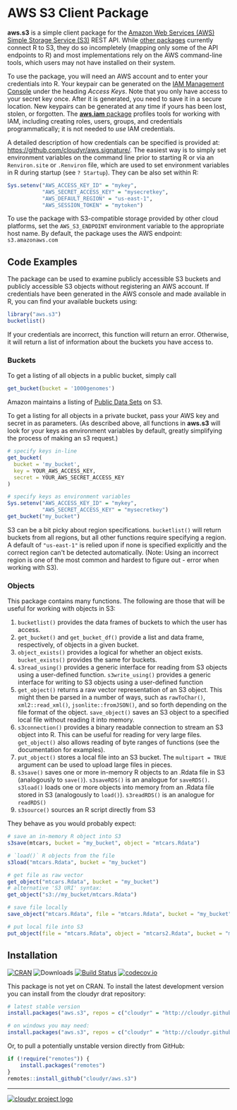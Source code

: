# AWS S3 Client Package

**aws.s3** is a simple client package for the [Amazon Web Services (AWS) Simple Storage Service (S3)](https://aws.amazon.com/s3/) REST API. While [other packages](https://github.com/ropensci/webservices#amazon) currently connect R to S3, they do so incompletely (mapping only some of the API endpoints to R) and most implementations rely on the AWS command-line tools, which users may not have installed on their system.

To use the package, you will need an AWS account and to enter your credentials into R. Your keypair can be generated on the [IAM Management Console](https://aws.amazon.com/) under the heading *Access Keys*. Note that you only have access to your secret key once. After it is generated, you need to save it in a secure location. New keypairs can be generated at any time if yours has been lost, stolen, or forgotten. The [**aws.iam** package](https://github.com/cloudyr/aws.iam) profiles tools for working with IAM, including creating roles, users, groups, and credentials programmatically; it is not needed to *use* IAM credentials.

A detailed description of how credentials can be specified is provided at: https://github.com/cloudyr/aws.signature/. The easiest way is to simply set environment variables on the command line prior to starting R or via an `Renviron.site` or `.Renviron` file, which are used to set environment variables in R during startup (see `? Startup`). They can be also set within R:

```R
Sys.setenv("AWS_ACCESS_KEY_ID" = "mykey",
           "AWS_SECRET_ACCESS_KEY" = "mysecretkey",
           "AWS_DEFAULT_REGION" = "us-east-1",
           "AWS_SESSION_TOKEN" = "mytoken")
```

To use the package with S3-compatible storage provided by other cloud platforms, set the `AWS_S3_ENDPOINT` environment variable to the appropriate host name. By default, the package uses the AWS endpoint: `s3.amazonaws.com`


## Code Examples

The package can be used to examine publicly accessible S3 buckets and publicly accessible S3 objects without registering an AWS account. If credentials have been generated in the AWS console and made available in R, you can find your available buckets using:

```R
library("aws.s3")
bucketlist()
```

If your credentials are incorrect, this function will return an error. Otherwise, it will return a list of information about the buckets you have access to.

### Buckets

To get a listing of all objects in a public bucket, simply call

```R
get_bucket(bucket = '1000genomes')
```

Amazon maintains a listing of [Public Data Sets](https://aws.amazon.com/datasets) on S3.

To get a listing for all objects in a private bucket, pass your AWS key and secret in as parameters.  (As described above, all functions in **aws.s3** will look for your keys as environment variables by default, greatly simplifying the process of making an s3 request.)

```R
# specify keys in-line
get_bucket(
  bucket = 'my_bucket',
  key = YOUR_AWS_ACCESS_KEY,
  secret = YOUR_AWS_SECRET_ACCESS_KEY
)

# specify keys as environment variables
Sys.setenv("AWS_ACCESS_KEY_ID" = "mykey",
           "AWS_SECRET_ACCESS_KEY" = "mysecretkey")
get_bucket("my_bucket")
```

S3 can be a bit picky about region specifications. `bucketlist()` will return buckets from all regions, but all other functions require specifying a region. A default of `"us-east-1"` is relied upon if none is specified explicitly and the correct region can't be detected automatically. (Note: Using an incorrect region is one of the most common and hardest to figure out - error when working with S3).

### Objects

This package contains many functions. The following are those that will be useful for working with objects in S3:

 1. `bucketlist()` provides the data frames of buckets to which the user has access.
 2. `get_bucket()` and `get_bucket_df()` provide a list and data frame, respectively, of objects in a given bucket.
 3. `object_exists()` provides a logical for whether an object exists. `bucket_exists()` provides the same for buckets.
 4. `s3read_using()` provides a generic interface for reading from S3 objects using a user-defined function. `s3write_using()` provides a generic interface for writing to S3 objects using a user-defined function
 5. `get_object()` returns a raw vector representation of an S3 object. This might then be parsed in a number of ways, such as `rawToChar()`, `xml2::read_xml()`, `jsonlite::fromJSON()`, and so forth depending on the file format of the object. `save_object()` saves an S3 object to a specified local file without reading it into memory.
 6. `s3connection()` provides a binary readable connection to stream an S3 object into R. This can be useful for reading for very large files. `get_object()` also allows reading of byte ranges of functions (see the documentation for examples).
 7. `put_object()` stores a local file into an S3 bucket. The `multipart = TRUE` argument can be used to upload large files in pieces.
 8. `s3save()` saves one or more in-memory R objects to an .Rdata file in S3 (analogously to `save()`). `s3saveRDS()` is an analogue for `saveRDS()`. `s3load()` loads one or more objects into memory from an .Rdata file stored in S3 (analogously to `load()`). `s3readRDS()` is an analogue for `readRDS()`
 9. `s3source()` sources an R script directly from S3

They behave as you would probably expect:

```R
# save an in-memory R object into S3
s3save(mtcars, bucket = "my_bucket", object = "mtcars.Rdata")

# `load()` R objects from the file
s3load("mtcars.Rdata", bucket = "my_bucket")

# get file as raw vector
get_object("mtcars.Rdata", bucket = "my_bucket")
# alternative 'S3 URI' syntax:
get_object("s3://my_bucket/mtcars.Rdata")

# save file locally
save_object("mtcars.Rdata", file = "mtcars.Rdata", bucket = "my_bucket")

# put local file into S3
put_object(file = "mtcars.Rdata", object = "mtcars2.Rdata", bucket = "my_bucket")
```


## Installation

[![CRAN](https://www.r-pkg.org/badges/version/aws.s3)](https://cran.r-project.org/package=aws.s3)
![Downloads](https://cranlogs.r-pkg.org/badges/aws.s3)
[![Build Status](https://travis-ci.org/cloudyr/aws.s3.png?branch=master)](https://travis-ci.org/cloudyr/aws.s3)
[![codecov.io](https://codecov.io/github/cloudyr/aws.s3/coverage.svg?branch=master)](https://codecov.io/github/cloudyr/aws.s3?branch=master)

This package is not yet on CRAN. To install the latest development version you can install from the cloudyr drat repository:

```R
# latest stable version
install.packages("aws.s3", repos = c("cloudyr" = "http://cloudyr.github.io/drat"))

# on windows you may need:
install.packages("aws.s3", repos = c("cloudyr" = "http://cloudyr.github.io/drat"), INSTALL_opts = "--no-multiarch")
```

Or, to pull a potentially unstable version directly from GitHub:

```R
if (!require("remotes")) {
    install.packages("remotes")
}
remotes::install_github("cloudyr/aws.s3")
```


---
[![cloudyr project logo](http://i.imgur.com/JHS98Y7.png)](https://github.com/cloudyr)
